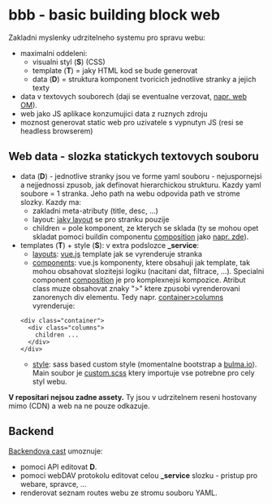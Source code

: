 # bbb - basic building block web

Zakladni myslenky udrzitelneho systemu pro spravu webu:
- maximalni oddeleni:
  - visualni styl (__S__) (CSS)
  - template (__T__) = jaky HTML kod se bude generovat
  - data (__D__) = struktura komponent tvoricich jednotlive stranky a jejich texty
- data v textovych souborech (daji se eventualne verzovat, [napr. web OM](https://github.com/otevrenamesta/web)).
- web jako JS aplikace konzumujici data z ruznych zdroju
- moznost generovat static web pro uzivatele s vypnutyn JS (resi se headless browserem)

## Web data - slozka statickych textovych souboru

- data (__D__) - jednotlive stranky jsou ve forme yaml souboru - nejuspornejsi 
a nejjednossi zpusob, jak definovat hierarchickou strukturu.
Kazdy yaml soubore = 1 stranka. Jeho path na webu odpovida path ve strome slozky.
Kazdy ma:
  - zakladni meta-atributy (title, desc, ...)
  - layout: [jaky layout](https://github.com/otevrenamesta/web/tree/master/_service/layouts) se pro stranku pouzije
  - children = pole komponent, ze kterych se sklada (ty se mohou opet skladat pomoci buildin componentu [composition](components/composition.js) jako [napr. zde](https://github.com/otevrenamesta/web/blob/master/index.yaml#L6)).
- templates (__T__) + style (__S__): v extra podslozce **_service**:
  - [layouts](https://github.com/otevrenamesta/web/tree/master/_service/layouts): [vue.js](https://vuejs.org/) template jak se vyrenderuje stranka
  - [components](https://github.com/otevrenamesta/web/tree/master/_service/components): vue.js komponenty, ktere obsahuji jak template, tak mohou obsahovat slozitejsi logiku (nacitani dat, filtrace, ...).
  Specialni component [composition](components/composition.js) je pro komplexnejsi kompozice.
  Atribut class muze obsahovat znaky ">" ktere zpusobi vyrenderovani zanorenych div elementu.
  Tedy napr. [container>columns](https://github.com/otevrenamesta/web/blob/master/index.yaml#L7) vyrenderuje:
  ```
  <div class="container">
    <div class="columns">
      children ... 
    </div>
  </div>
  ```
  - [style](https://github.com/otevrenamesta/web/tree/master/_service/style): sass based custom style (momentalne bootstrap a [bulma.io](https://bulma.io/)).
  Main soubor je [custom.scss](_service/style/custom.scss) ktery importuje vse potrebne
  pro cely styl webu.

__V repositari nejsou zadne assety.__
Ty jsou v udrzitelnem reseni hostovany mimo (CDN) a web na ne pouze odkazuje.

## Backend

[Backendova cast](https://github.com/otevrenamesta/bbb-cms-api) umoznuje:
- pomoci API editovat __D__.
- pomoci webDAV protokolu editovat celou **_service** slozku - pristup pro webare, spravce, ...
- renderovat seznam routes webu ze stromu souboru YAML.